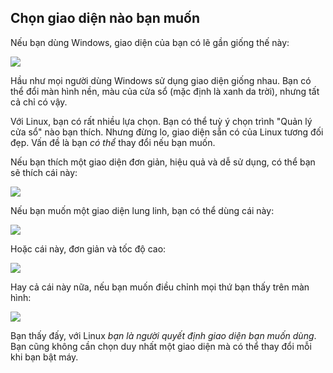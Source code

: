 



<h2>Chọn giao diện nào bạn muốn</h2>

Nếu bạn dùng Windows, giao diện của bạn có lẽ gần giống thế này:

<img src="Images/windows_vista.jpg" />

Hầu như mọi người dùng Windows sử dụng giao diện giống nhau. Bạn có thể đổi màn hình nền, 
màu của cửa sổ (mặc định là xanh da trời), nhưng tất cả chỉ có vậy.

Với Linux, bạn có rất nhiều lựa chọn. Bạn có thể tuỳ ý chọn trình "Quản lý cửa sổ" nào 
bạn thích. Nhưng đừng lo, giao diện sẵn có của Linux tương đối đẹp. Vấn đề là bạn 
<i>có thể</i> thay đổi nếu bạn muốn.

Nếu bạn thích một giao diện đơn giản, hiệu quả và dễ sử dụng, có thể bạn sẽ thích cái này:

<img src="Images/ubuntu.jpg"/>

Nếu bạn muốn một giao diện lung linh, bạn có thể dùng cái này:

<img src="Images/kde.png" />

Hoặc cái này, đơn giản và tốc độ cao:

<img src="Images/xfce.jpg" />

Hay cả cái này nữa, nếu bạn muốn điều chỉnh mọi thứ bạn thấy trên màn hình:

<img src="Images/wm.jpg" />

Bạn thấy đấy, với Linux <i>bạn là người quyết định giao diện bạn muốn dùng</i>. Bạn 
cũng không cần chọn duy nhất một giao diện mà có thể thay đổi mỗi khi bạn bật máy.




